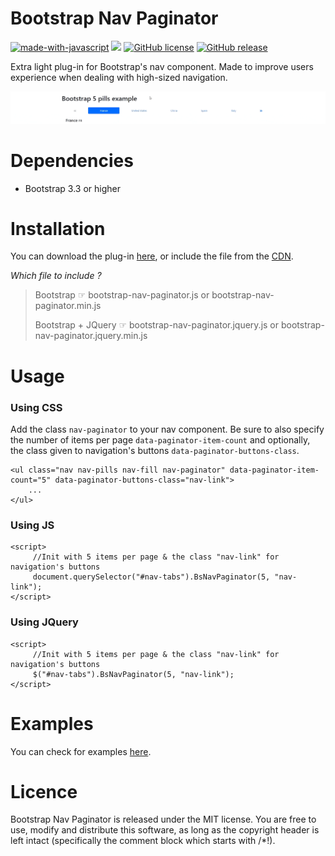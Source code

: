 # Bootstrap Nav Paginator
[![made-with-javascript](https://img.shields.io/badge/Made%20with-JavaScript-1f425f.svg)](https://www.javascript.com)
[![](https://data.jsdelivr.com/v1/package/gh/Robszyy/bootstrap-nav-paginator/badge)](https://www.jsdelivr.com/package/gh/Robszyy/bootstrap-nav-paginator)
[![GitHub license](https://img.shields.io/github/license/Robszyy/bootstrap-nav-paginator)](https://github.com/Robszyy/bootstrap-nav-paginator/blob/master/LICENSE)
[![GitHub release](https://img.shields.io/github/release/Robszyy/bootstrap-nav-paginator)](https://github.com/Robszyy/bootstrap-nav-paginator/releases/)

Extra light plug-in for Bootstrap's nav component. Made to improve users experience when dealing with high-sized navigation.

![Demo](https://github.com/Robszyy/bootstrap-nav-paginator/blob/master/examples/ressources/demo.gif)

# Dependencies
 - Bootstrap 3.3 or higher

# Installation
You can download the plug-in [here](https://github.com/Robszyy/bootstrap-nav-paginator/releases/tag/1.0.1), or include the file from the [CDN](https://cdn.jsdelivr.net/gh/Robszyy/bootstrap-nav-paginator@1.0.1/js/).

*Which file to include ?*
> Bootstrap ☞ bootstrap-nav-paginator.js or bootstrap-nav-paginator.min.js
> 
> Bootstrap + JQuery ☞ bootstrap-nav-paginator.jquery.js or bootstrap-nav-paginator.jquery.min.js
> 


# Usage
### Using CSS
Add the class ``nav-paginator`` to your nav component.
Be sure to also specify the number of items per page ``data-paginator-item-count`` and optionally, the class given to navigation's buttons ``data-paginator-buttons-class``.

```
<ul class="nav nav-pills nav-fill nav-paginator" data-paginator-item-count="5" data-paginator-buttons-class="nav-link">
    ...
</ul>
```

### Using JS

```
<script>
     //Init with 5 items per page & the class "nav-link" for navigation's buttons
     document.querySelector("#nav-tabs").BsNavPaginator(5, "nav-link");
</script>
```

### Using JQuery

```
<script>
     //Init with 5 items per page & the class "nav-link" for navigation's buttons
     $("#nav-tabs").BsNavPaginator(5, "nav-link");
</script>
```

# Examples
You can check for examples [here](https://github.com/Robszyy/bootstrap-nav-paginator/tree/1.0.1/examples).

# Licence
Bootstrap Nav Paginator is released under the MIT license. You are free to use, modify and distribute this software, as long as the copyright header is left intact (specifically the comment block which starts with /*!).
